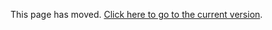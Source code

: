 This page has moved. [Click here to go to the current version](https://github.com/ME3Tweaks/ME3TweaksModManager/blob/staticfiles/documentation/moddeployment.md).